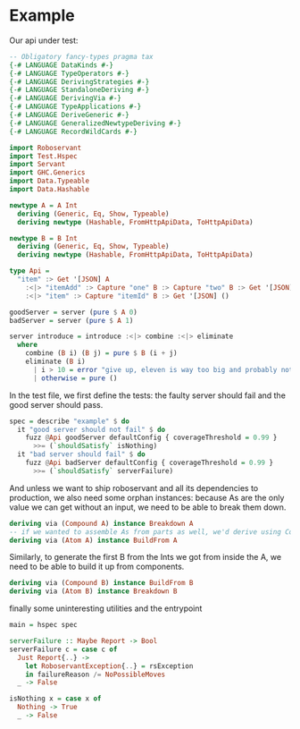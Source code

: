 # Example

Our api under test:

```haskell
-- Obligatory fancy-types pragma tax
{-# LANGUAGE DataKinds #-}
{-# LANGUAGE TypeOperators #-}
{-# LANGUAGE DerivingStrategies #-}
{-# LANGUAGE StandaloneDeriving #-}
{-# LANGUAGE DerivingVia #-}
{-# LANGUAGE TypeApplications #-}
{-# LANGUAGE DeriveGeneric #-}
{-# LANGUAGE GeneralizedNewtypeDeriving #-}
{-# LANGUAGE RecordWildCards #-}

import Roboservant
import Test.Hspec
import Servant
import GHC.Generics
import Data.Typeable
import Data.Hashable

newtype A = A Int
  deriving (Generic, Eq, Show, Typeable)
  deriving newtype (Hashable, FromHttpApiData, ToHttpApiData)

newtype B = B Int
  deriving (Generic, Eq, Show, Typeable)
  deriving newtype (Hashable, FromHttpApiData, ToHttpApiData)

type Api =
  "item" :> Get '[JSON] A
    :<|> "itemAdd" :> Capture "one" B :> Capture "two" B :> Get '[JSON] B
    :<|> "item" :> Capture "itemId" B :> Get '[JSON] ()

goodServer = server (pure $ A 0)
badServer = server (pure $ A 1)

server introduce = introduce :<|> combine :<|> eliminate
  where
    combine (B i) (B j) = pure $ B (i + j)
    eliminate (B i)
      | i > 10 = error "give up, eleven is way too big and probably not even real"
      | otherwise = pure ()
```

In the test file, we first define the tests: the faulty server should fail and the good server should pass.

```haskell
spec = describe "example" $ do
  it "good server should not fail" $ do
    fuzz @Api goodServer defaultConfig { coverageThreshold = 0.99 }
      >>= (`shouldSatisfy` isNothing)
  it "bad server should fail" $ do
    fuzz @Api badServer defaultConfig { coverageThreshold = 0.99 }
      >>= (`shouldSatisfy` serverFailure)
```

And unless we want to ship roboservant and all its dependencies to production, we also need
some orphan instances: because As are the only value we can get without
an input, we need to be able to break them down.

```haskell
deriving via (Compound A) instance Breakdown A
-- if we wanted to assemble As from parts as well, we'd derive using Compound
deriving via (Atom A) instance BuildFrom A

```

Similarly, to generate the first B from the Ints we got from inside the A, we need to be able to
build it up from components.

```haskell
deriving via (Compound B) instance BuildFrom B
deriving via (Atom B) instance Breakdown B
```

finally some uninteresting utilities and the entrypoint

```haskell
main = hspec spec

serverFailure :: Maybe Report -> Bool
serverFailure c = case c of
  Just Report{..} ->
    let RoboservantException{..} = rsException
    in failureReason /= NoPossibleMoves
  _ -> False

isNothing x = case x of
  Nothing -> True
  _ -> False
```
